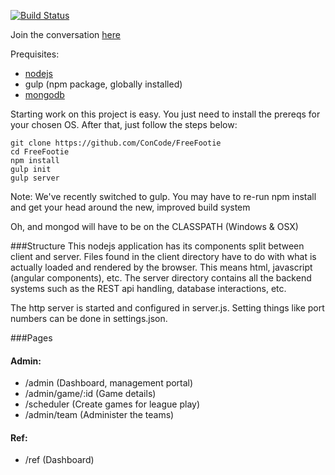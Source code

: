 [![Build Status](https://travis-ci.org/ConCode/FreeFootie.png?branch=master)](https://travis-ci.org/ConCode/FreeFootie)

Join the conversation [here](https://groups.google.com/forum/#!forum/coding-with-a-conscience)

Prequisites:
* [nodejs](http://nodejs.org/)
* gulp (npm package, globally installed)
* [mongodb](http://mongodb.org/)

Starting work on this project is easy. You just need to install the prereqs for your chosen OS. After that, just follow the steps below:

    git clone https://github.com/ConCode/FreeFootie
    cd FreeFootie
    npm install
    gulp init
    gulp server

Note: We've recently switched to gulp. You may have to re-run npm install and
get your head around the new, improved build system

Oh, and mongod will have to be on the CLASSPATH (Windows & OSX)

###Structure
This nodejs application has its components split between client and server. Files found in the client directory
have to do with what is actually loaded and rendered by the browser. This means html, javascript (angular components), etc.
The server directory contains all the backend systems such as the REST api handling, database interactions, etc.

The http server is started and configured in server.js. Setting things like port numbers can be done in settings.json.

###Pages

#### Admin:

- /admin (Dashboard, management portal)
- /admin/game/:id (Game details)
- /scheduler (Create games for league play)
- /admin/team (Administer the teams)

#### Ref:

- /ref (Dashboard)
